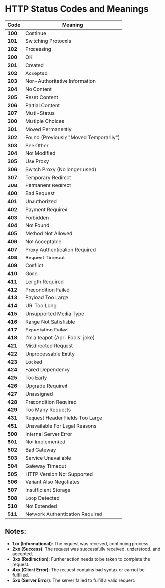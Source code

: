 # HTTP Status Codes and Meanings

| **Code** | **Meaning**                              |
|----------|------------------------------------------|
| **100**  | Continue                                 |
| **101**  | Switching Protocols                      |
| **102**  | Processing                               |
| **200**  | OK                                       |
| **201**  | Created                                  |
| **202**  | Accepted                                 |
| **203**  | Non-Authoritative Information            |
| **204**  | No Content                               |
| **205**  | Reset Content                            |
| **206**  | Partial Content                          |
| **207**  | Multi-Status                             |
| **300**  | Multiple Choices                         |
| **301**  | Moved Permanently                        |
| **302**  | Found (Previously "Moved Temporarily")   |
| **303**  | See Other                                |
| **304**  | Not Modified                             |
| **305**  | Use Proxy                                |
| **306**  | Switch Proxy (No longer used)            |
| **307**  | Temporary Redirect                       |
| **308**  | Permanent Redirect                       |
| **400**  | Bad Request                              |
| **401**  | Unauthorized                             |
| **402**  | Payment Required                         |
| **403**  | Forbidden                                |
| **404**  | Not Found                                |
| **405**  | Method Not Allowed                       |
| **406**  | Not Acceptable                           |
| **407**  | Proxy Authentication Required            |
| **408**  | Request Timeout                          |
| **409**  | Conflict                                 |
| **410**  | Gone                                     |
| **411**  | Length Required                          |
| **412**  | Precondition Failed                      |
| **413**  | Payload Too Large                        |
| **414**  | URI Too Long                             |
| **415**  | Unsupported Media Type                   |
| **416**  | Range Not Satisfiable                     |
| **417**  | Expectation Failed                       |
| **418**  | I'm a teapot (April Fools' joke)         |
| **421**  | Misdirected Request                      |
| **422**  | Unprocessable Entity                     |
| **423**  | Locked                                   |
| **424**  | Failed Dependency                        |
| **425**  | Too Early                                |
| **426**  | Upgrade Required                         |
| **427**  | Unassigned                               |
| **428**  | Precondition Required                    |
| **429**  | Too Many Requests                        |
| **431**  | Request Header Fields Too Large          |
| **451**  | Unavailable For Legal Reasons            |
| **500**  | Internal Server Error                    |
| **501**  | Not Implemented                          |
| **502**  | Bad Gateway                              |
| **503**  | Service Unavailable                      |
| **504**  | Gateway Timeout                          |
| **505**  | HTTP Version Not Supported               |
| **506**  | Variant Also Negotiates                   |
| **507**  | Insufficient Storage                     |
| **508**  | Loop Detected                            |
| **510**  | Not Extended                             |
| **511**  | Network Authentication Required          |

## Notes:
- **1xx (Informational)**: The request was received, continuing process.
- **2xx (Success)**: The request was successfully received, understood, and accepted.
- **3xx (Redirection)**: Further action needs to be taken to complete the request.
- **4xx (Client Error)**: The request contains bad syntax or cannot be fulfilled.
- **5xx (Server Error)**: The server failed to fulfill a valid request.
